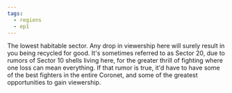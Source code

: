```yaml
---
tags:
  - regions
  - ep1
---
```

The lowest habitable sector. Any drop in viewership here will surely result in you being recycled for good. It's sometimes referred to as Sector 20, due to rumors of Sector 10 shells living here, for the greater thrill of fighting where one loss can mean everything. If that rumor is true, it'd have to have some of the best fighters in the entire Coronet, and some of the greatest opportunities to gain viewership.